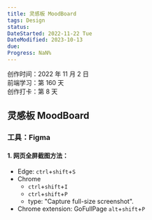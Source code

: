 ```yaml
---
title: 灵感板 MoodBoard
tags: Design
status:
DateStarted: 2022-11-22 Tue
DateModified: 2023-10-13
due:
Progress: NaN%
---
```


创作时间：2022 年 11 月 2 日  
前端学习：第 160 天  
创作打卡：第 8 天

## 灵感板 MoodBoard

### 工具：Figma

#### 1. 网页全屏截图方法：

- Edge: `ctrl`+`shift`+`S`
- Chrome
  - `ctrl`+`shift`+`I`
  - `ctrl`+`shift`+`P`
  - type: "Capture full-size screenshot".
- Chrome extension: GoFullPage `alt`+`shift`+`P`
